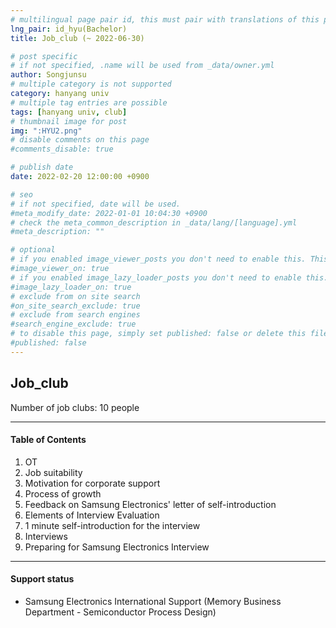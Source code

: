 ```yaml
---
# multilingual page pair id, this must pair with translations of this page. (This name must be unique)
lng_pair: id_hyu(Bachelor)
title: Job_club (~ 2022-06-30)

# post specific
# if not specified, .name will be used from _data/owner.yml
author: Songjunsu
# multiple category is not supported
category: hanyang univ
# multiple tag entries are possible
tags: [hanyang univ, club]
# thumbnail image for post
img: ":HYU2.png"
# disable comments on this page
#comments_disable: true

# publish date
date: 2022-02-20 12:00:00 +0900

# seo
# if not specified, date will be used.
#meta_modify_date: 2022-01-01 10:04:30 +0900
# check the meta_common_description in _data/lang/[language].yml
#meta_description: ""

# optional
# if you enabled image_viewer_posts you don't need to enable this. This is only if image_viewer_posts = false
#image_viewer_on: true
# if you enabled image_lazy_loader_posts you don't need to enable this. This is only if image_lazy_loader_posts = false
#image_lazy_loader_on: true
# exclude from on site search
#on_site_search_exclude: true
# exclude from search engines
#search_engine_exclude: true
# to disable this page, simply set published: false or delete this file
#published: false
---
```

<!-- outline-start -->
## Job_club

Number of job clubs: 10 people

***

#### Table of Contents
1. OT
2. Job suitability
3. Motivation for corporate support
4. Process of growth
5. Feedback on Samsung Electronics' letter of self-introduction
6. Elements of Interview Evaluation
7. 1 minute self-introduction for the interview
8. Interviews
9. Preparing for Samsung Electronics Interview

***

#### Support status
- Samsung Electronics International Support (Memory Business Department - Semiconductor Process Design)

